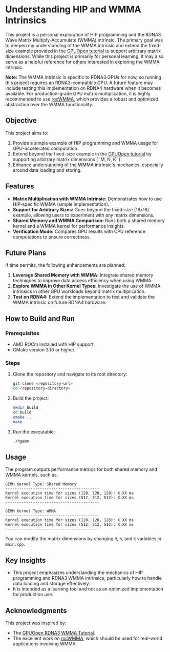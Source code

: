 # Understanding HIP and WMMA Intrinsics

This project is a personal exploration of HIP programming and the RDNA3 Wave Matrix Multiply-Accumulate (WMMA) intrinsic. The primary goal was to deepen my understanding of the WMMA intrinsic and extend the fixed-size example provided in the [GPUOpen tutorial](https://gpuopen.com/learn/wmma_on_rdna3/) to support arbitrary matrix dimensions. While this project is primarily for personal learning, it may also serve as a helpful reference for others interested in exploring the WMMA intrinsic.

**Note:** The WMMA intrinsic is specific to RDNA3 GPUs for now, so running this project requires an RDNA3-compatible GPU. A future feature may include testing this implementation on RDNA4 hardware when it becomes available. For production-grade GPU matrix multiplication, it is highly recommended to use [rocWMMA](https://github.com/ROCm/rocWMMA), which provides a robust and optimized abstraction over the WMMA functionality.

## Objective

This project aims to:
1. Provide a simple example of HIP programming and WMMA usage for GPU-accelerated computation.
2. Extend beyond the fixed-size example in the [GPUOpen tutorial](https://gpuopen.com/learn/wmma_on_rdna3/) by supporting arbitrary matrix dimensions (¨M, N, K¨).
3. Enhance understanding of the WMMA intrinsic's mechanics, especially around data loading and storing.

## Features

- **Matrix Multiplication with WMMA Intrinsic:** Demonstrates how to use HIP-specific WMMA (simple implementation).
- **Support for Arbitrary Sizes:** Goes beyond the fixed-size (16x16) example, allowing users to experiment with any matrix dimensions.
- **Shared Memory and WMMA Comparison:** Runs both a shared memory kernel and a WMMA kernel for performance insights.
- **Verification Mode:** Compares GPU results with CPU reference computations to ensure correctness.

## Future Plans

If time permits, the following enhancements are planned:
1. **Leverage Shared Memory with WMMA:** Integrate shared memory techniques to improve data access efficiency when using WMMA.
2. **Explore WMMA in Other Kernel Types:** Investigate the use of WMMA intrinsics in other GPU workloads beyond matrix multiplication.
3. **Test on RDNA4:** Extend the implementation to test and validate the WMMA intrinsic on future RDNA4 hardware.

## How to Build and Run

### Prerequisites

- AMD ROCm installed with HIP support.
- CMake version 3.10 or higher.

### Steps

1. Clone the repository and navigate to its root directory:
   ```bash
   git clone <repository-url>
   cd <repository-directory>
   ```
2. Build the project:
   ```bash
   mkdir build
   cd build
   cmake ..
   make
   ```
3. Run the executable:
   ```bash
   ./hgemm
   ```

## Usage

The program outputs performance metrics for both shared memory and WMMA kernels, such as:
```
GEMM Kernel Type: Shared Memory
-----------------------------------------
Kernel execution time for sizes (128, 128, 128): X.XX ms
Kernel execution time for sizes (512, 512, 512): X.XX ms
-----------------------------------------

GEMM Kernel Type: WMMA
-----------------------------------------
Kernel execution time for sizes (128, 128, 128): X.XX ms
Kernel execution time for sizes (512, 512, 512): X.XX ms
-----------------------------------------
```

You can modify the matrix dimensions by changing `M`, `N`, and `K` variables in `main.cpp`.

## Key Insights

- This project emphasizes understanding the mechanics of HIP programming and RDNA3 WMMA intrinsics, particularly how to handle data loading and storage effectively.
- It is intended as a learning tool and not as an optimized implementation for production use.

## Acknowledgments

This project was inspired by:
- The [GPUOpen RDNA3 WMMA Tutorial](https://gpuopen.com/learn/wmma_on_rdna3/).
- The excellent work on [rocWMMA](https://github.com/ROCm/rocWMMA), which should be used for real-world applications involving WMMA.

